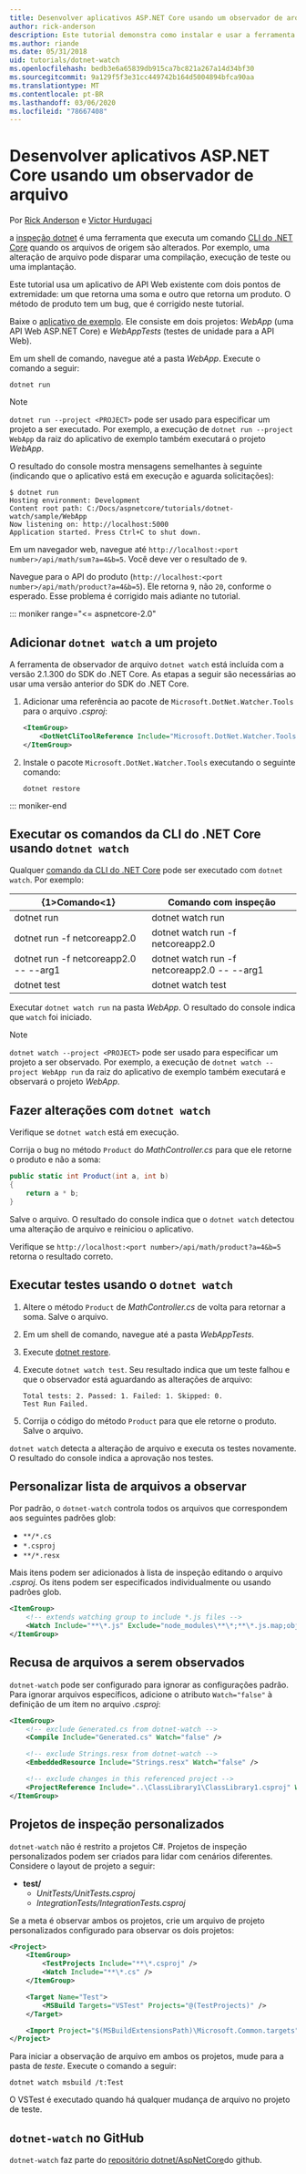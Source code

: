 ```yaml
---
title: Desenvolver aplicativos ASP.NET Core usando um observador de arquivo
author: rick-anderson
description: Este tutorial demonstra como instalar e usar a ferramenta observador de arquivo (observação de dotnet) da CLI do .NET Core em um aplicativo do ASP.NET Core.
ms.author: riande
ms.date: 05/31/2018
uid: tutorials/dotnet-watch
ms.openlocfilehash: bedb3e6a65839db915ca7bc821a267a14d34bf30
ms.sourcegitcommit: 9a129f5f3e31cc449742b164d5004894bfca90aa
ms.translationtype: MT
ms.contentlocale: pt-BR
ms.lasthandoff: 03/06/2020
ms.locfileid: "78667408"
---
```

# <a name="develop-aspnet-core-apps-using-a-file-watcher"></a>Desenvolver aplicativos ASP.NET Core usando um observador de arquivo

Por [Rick Anderson](https://twitter.com/RickAndMSFT) e [Victor Hurdugaci](https://twitter.com/victorhurdugaci)

a [inspeção dotnet](https://www.nuget.org/packages/dotnet-watch) é uma ferramenta que executa um comando [CLI do .NET Core](/dotnet/core/tools) quando os arquivos de origem são alterados. Por exemplo, uma alteração de arquivo pode disparar uma compilação, execução de teste ou uma implantação.

Este tutorial usa um aplicativo de API Web existente com dois pontos de extremidade: um que retorna uma soma e outro que retorna um produto. O método de produto tem um bug, que é corrigido neste tutorial.

Baixe o [aplicativo de exemplo](https://github.com/dotnet/AspNetCore.Docs/tree/master/aspnetcore/tutorials/dotnet-watch/sample). Ele consiste em dois projetos: *WebApp* (uma API Web ASP.NET Core) e *WebAppTests* (testes de unidade para a API Web).

Em um shell de comando, navegue até a pasta *WebApp*. Execute o comando a seguir:

```dotnetcli
dotnet run
```

> [!NOTE]
> `dotnet run --project <PROJECT>` pode ser usado para especificar um projeto a ser executado. Por exemplo, a execução de `dotnet run --project WebApp` da raiz do aplicativo de exemplo também executará o projeto *WebApp*.

O resultado do console mostra mensagens semelhantes à seguinte (indicando que o aplicativo está em execução e aguarda solicitações):

```console
$ dotnet run
Hosting environment: Development
Content root path: C:/Docs/aspnetcore/tutorials/dotnet-watch/sample/WebApp
Now listening on: http://localhost:5000
Application started. Press Ctrl+C to shut down.
```

Em um navegador web, navegue até `http://localhost:<port number>/api/math/sum?a=4&b=5`. Você deve ver o resultado de `9`.

Navegue para o API do produto (`http://localhost:<port number>/api/math/product?a=4&b=5`). Ele retorna `9`, não `20`, conforme o esperado. Esse problema é corrigido mais adiante no tutorial.

::: moniker range="<= aspnetcore-2.0"

## <a name="add-dotnet-watch-to-a-project"></a>Adicionar `dotnet watch` a um projeto

A ferramenta de observador de arquivo `dotnet watch` está incluída com a versão 2.1.300 do SDK do .NET Core. As etapas a seguir são necessárias ao usar uma versão anterior do SDK do .NET Core.

1. Adicionar uma referência ao pacote de `Microsoft.DotNet.Watcher.Tools` para o arquivo *.csproj*:

    ```xml
    <ItemGroup>
        <DotNetCliToolReference Include="Microsoft.DotNet.Watcher.Tools" Version="2.0.0" />
    </ItemGroup>
    ```

1. Instale o pacote `Microsoft.DotNet.Watcher.Tools` executando o seguinte comando:

    ```dotnetcli
    dotnet restore
    ```

::: moniker-end

## <a name="run-net-core-cli-commands-using-dotnet-watch"></a>Executar os comandos da CLI do .NET Core usando `dotnet watch`

Qualquer [comando da CLI do .NET Core](/dotnet/core/tools#cli-commands) pode ser executado com `dotnet watch`. Por exemplo:

| {1&gt;Comando&lt;1} | Comando com inspeção |
| ---- | ----- |
| dotnet run | dotnet watch run |
| dotnet run -f netcoreapp2.0 | dotnet watch run -f netcoreapp2.0 |
| dotnet run -f netcoreapp2.0 -- --arg1 | dotnet watch run -f netcoreapp2.0 -- --arg1 |
| dotnet test | dotnet watch test |

Executar `dotnet watch run` na pasta *WebApp*. O resultado do console indica que `watch` foi iniciado.

> [!NOTE]
> `dotnet watch --project <PROJECT>` pode ser usado para especificar um projeto a ser observado. Por exemplo, a execução de `dotnet watch --project WebApp run` da raiz do aplicativo de exemplo também executará e observará o projeto *WebApp*.

## <a name="make-changes-with-dotnet-watch"></a>Fazer alterações com `dotnet watch`

Verifique se `dotnet watch` está em execução.

Corrija o bug no método `Product` do *MathController.cs* para que ele retorne o produto e não a soma:

```csharp
public static int Product(int a, int b)
{
    return a * b;
}
```

Salve o arquivo. O resultado do console indica que o `dotnet watch` detectou uma alteração de arquivo e reiniciou o aplicativo.

Verifique se `http://localhost:<port number>/api/math/product?a=4&b=5` retorna o resultado correto.

## <a name="run-tests-using-dotnet-watch"></a>Executar testes usando o `dotnet watch`

1. Altere o método `Product` de *MathController.cs* de volta para retornar a soma. Salve o arquivo.
1. Em um shell de comando, navegue até a pasta *WebAppTests*.
1. Execute [dotnet restore](/dotnet/core/tools/dotnet-restore).
1. Execute `dotnet watch test`. Seu resultado indica que um teste falhou e que o observador está aguardando as alterações de arquivo:

     ```console
     Total tests: 2. Passed: 1. Failed: 1. Skipped: 0.
     Test Run Failed.
     ```

1. Corrija o código do método `Product` para que ele retorne o produto. Salve o arquivo.

`dotnet watch` detecta a alteração de arquivo e executa os testes novamente. O resultado do console indica a aprovação nos testes.

## <a name="customize-files-list-to-watch"></a>Personalizar lista de arquivos a observar

Por padrão, o `dotnet-watch` controla todos os arquivos que correspondem aos seguintes padrões glob:

* `**/*.cs`
* `*.csproj`
* `**/*.resx`

Mais itens podem ser adicionados à lista de inspeção editando o arquivo *.csproj*. Os itens podem ser especificados individualmente ou usando padrões glob.

```xml
<ItemGroup>
    <!-- extends watching group to include *.js files -->
    <Watch Include="**\*.js" Exclude="node_modules\**\*;**\*.js.map;obj\**\*;bin\**\*" />
</ItemGroup>
```

## <a name="opt-out-of-files-to-be-watched"></a>Recusa de arquivos a serem observados

`dotnet-watch` pode ser configurado para ignorar as configurações padrão. Para ignorar arquivos específicos, adicione o atributo `Watch="false"` à definição de um item no arquivo *.csproj*:

```xml
<ItemGroup>
    <!-- exclude Generated.cs from dotnet-watch -->
    <Compile Include="Generated.cs" Watch="false" />

    <!-- exclude Strings.resx from dotnet-watch -->
    <EmbeddedResource Include="Strings.resx" Watch="false" />

    <!-- exclude changes in this referenced project -->
    <ProjectReference Include="..\ClassLibrary1\ClassLibrary1.csproj" Watch="false" />
</ItemGroup>
```

## <a name="custom-watch-projects"></a>Projetos de inspeção personalizados

`dotnet-watch` não é restrito a projetos C#. Projetos de inspeção personalizados podem ser criados para lidar com cenários diferentes. Considere o layout de projeto a seguir:

* **test/**
  * *UnitTests/UnitTests.csproj*
  * *IntegrationTests/IntegrationTests.csproj*

Se a meta é observar ambos os projetos, crie um arquivo de projeto personalizados configurado para observar os dois projetos:

```xml
<Project>
    <ItemGroup>
        <TestProjects Include="**\*.csproj" />
        <Watch Include="**\*.cs" />
    </ItemGroup>

    <Target Name="Test">
        <MSBuild Targets="VSTest" Projects="@(TestProjects)" />
    </Target>

    <Import Project="$(MSBuildExtensionsPath)\Microsoft.Common.targets" />
</Project>
```

Para iniciar a observação de arquivo em ambos os projetos, mude para a pasta de *teste*. Execute o comando a seguir:

```dotnetcli
dotnet watch msbuild /t:Test
```

O VSTest é executado quando há qualquer mudança de arquivo no projeto de teste.

## <a name="dotnet-watch-in-github"></a>`dotnet-watch` no GitHub

`dotnet-watch` faz parte do [repositório dotnet/AspNetCore](https://github.com/dotnet/AspNetCore/tree/master/src/Tools/dotnet-watch)do github.
